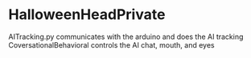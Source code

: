 # HalloweenHeadPrivate

AITracking.py communicates with the arduino and does the AI tracking
CoversationalBehavioral controls the AI chat, mouth, and eyes
